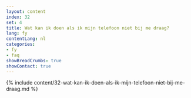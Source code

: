```yaml
---
layout: content
index: 32
set: 4
title: Wat kan ik doen als ik mijn telefoon niet bij me draag?
lang: fy
contentLang: nl
categories:
- fy
- faq
showBreadCrumbs: true
showContact: true
---
```

{% include content/32-wat-kan-ik-doen-als-ik-mijn-telefoon-niet-bij-me-draag.md %}
